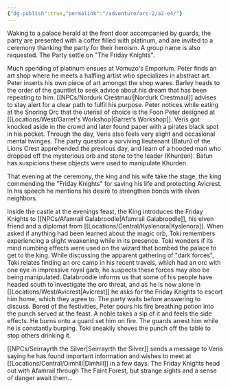 ```yaml
---
{"dg-publish":true,"permalink":"/adventure/arc-2/a2-e4/"}
---
```


Waking to a palace herald at the front door accompanied by guards, the party are presented with a coffer filled with platinum, and are invited to a ceremony thanking the party for their heroism. A group name is also requested. The Party settle on "The Friday Knights".

Much spending of platinum ensues at Vomuzo's Emporium. Peter finds an art shop where he meets a halfling artist who specializes in abstract art. Peter inserts his own piece of art amongst the shop wares. Barley heads to the order of the gauntlet to seek advice about his dream that has been repeating to him. [[NPCs/Nordurk Crestmaul\|Nordurk Crestmaul]] advises to stay alert for a clear path to fulfil his purpose. Peter notices while eating at the Snoring Orc that the utensil of choice is the Foon Peter designed at [[Locations/West/Garret's Workshop\|Garret's Workshop]]. Veris got knocked aside in the crowd and later found paper with a pirates black spot in his pocket. Through the day, Veris also feels very slight and occasional mental twinges.
The party question a surviving lieutenant (Batun) of the Lions Crest apprehended the previous day, and learn of a hooded man who dropped off the mysterious orb and stone to the leader (Khurden). Batun has suspicions these objects were used to manipulate Khurden.

That evening at the ceremony, the king and his wife take the stage, the king commending the "Friday Knights" for saving his life and protecting Avicrest. In his speech he mentions his desire to strengthen bonds with elven neighbors.

Inside the castle at the evenings feast, the King introduces the Friday Knights to [[NPCs/Afamrail Galabroodle\|Afamrail Galabroodle]], his elven friend and a diplomat from [[Locations/Central/Kyslenora\|Kyslenora]]. When asked if anything had been learned about the magic orb, Toki remembers experiencing a slight weakening while in its presence. Toki wonders if its mind numbing effects were used on the wizard that bombed the palace to get to the king. While discussing the apparent gathering of "dark forces", Toki relates finding an orc camp in his recent travels, which had an orc with one eye in impressive royal garb, he suspects these forces may also be being manipulated. Dalabroodle informs us that some of his people have headed south to investigate the orc threat, and as he is now alone in [[Locations/West/Avicrest\|Avicrest]] he asks for the Friday Knights to escort him home, which they agree to. The party waits before answering to discuss. Bored of the festivities, Peter pours his fire breathing potion into the punch served at the feast. A noble takes a sip of it and feels the side effects. He burns onto a guard set him on fire. The guards arrest him while he is constantly burping. Toki sneakily shoves the punch off the table to stop others drinking it.

[[NPCs/Seirrayrth the Silver\|Seirrayrth the Silver]] sends a message to Veris saying he has found important information and wishes to meet at [[Locations/Central/Dimhill\|Dimhill]] in a few days.
The Friday Knights head out with Afamrail through The Faint Forest, but strange sights and a sense of danger await them...